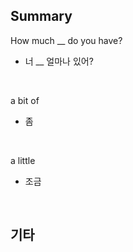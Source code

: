 ## Summary

How much __ do you have?
- 너 __ 얼마나 있어?

<br>

a bit of
- 좀

<br>

a little
- 조금

<br>

## 기타
